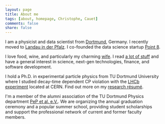 ```yaml
---
layout: page
title: About me
tags: [about, homepage, Christophe, Cauet]
comments: false
share: false
---
```


I am a physicist and data scientist from [Dortmund](https://en.wikipedia.org/wiki/Dortmund), Germany. I recently moved to [Landau in der Pfalz](https://en.wikipedia.org/wiki/Landau). I co-founded the data science startup [Point 8](https://point-8.de).

I love food, wine, and particularly my charming [wife](http://eva.cauet.de). I read [a lot of stuff](http://ivereadthis.tumblr.com) and have a general interest in science, next-gen technologies, finance, and software development.

I hold a Ph.D. in experimental particle physics from  TU Dortmund University where I studied decay-time dependent CP violation with the [LHCb experiment](http://lhcb-public.web.cern.ch/lhcb-public/) located at CERN. Find out more on my [research résumé](/research/).

I'm a member of the alumni association of the TU Dortmund Physics department [PeP et al. e.V.](http://pep-dortmund.org). We are organizing the annual graduation ceremony and a popular summer school, providing student scholarships and support the professional network of current and former faculty members.
